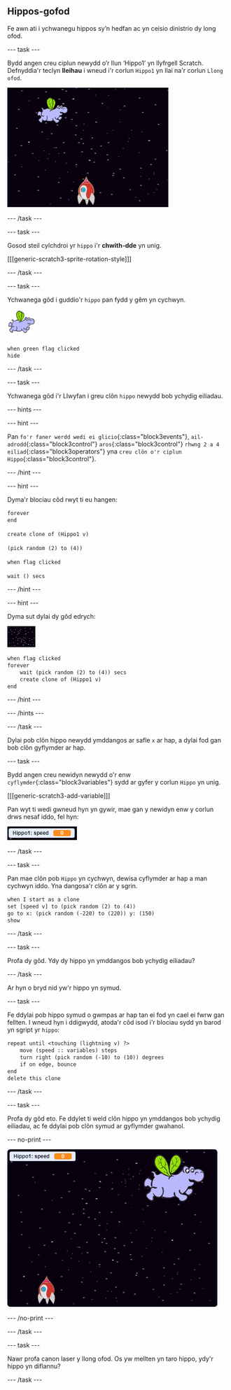 ## Hippos-gofod

Fe awn ati i ychwanegu hippos sy’n hedfan ac yn ceisio dinistrio dy long ofod.

\--- task \---

Bydd angen creu ciplun newydd o’r llun ‘Hippo1’ yn llyfrgell Scratch. Defnyddia'r teclyn **lleihau** i wneud i'r corlun `Hippo1` yn llai na'r corlun `Llong ofod`.

![sgrinlun](images/invaders-hippo.png)

\--- /task \---

\--- task \---

Gosod steil cylchdroi yr `hippo` i'r **chwith-dde** yn unig.

[[[generic-scratch3-sprite-rotation-style]]]

\--- /task \---

\--- task \---

Ychwanega gôd i guddio'r `hippo` pan fydd y gêm yn cychwyn.

![corlun hippo](images/hippo-sprite.png)

```blocks3
when green flag clicked
hide
```

\--- /task \---

\--- task \---

Ychwanega gôd i'r Llwyfan i greu clôn `hippo` newydd bob ychydig eiliadau.

\--- hints \---

\--- hint \---

Pan `fo'r faner werdd wedi ei glicio`{:class="block3events"}, `ail-adrodd`{:class="block3control"} `aros`{:class="block3control"} `rhwng 2 a 4 eiliad`{:class="block3operators"} yna `creu clôn o'r ciplun Hippo`{:class="block3control"}.

\--- /hint \---

\--- hint \---

Dyma'r blociau côd rwyt ti eu hangen:

```blocks3
forever
end

create clone of (Hippo1 v)

(pick random (2) to (4))

when flag clicked

wait () secs
```

\--- /hint \---

\--- hint \---

Dyma sut dylai dy gôd edrych:

![corlun llwyfan](images/stage-sprite.png)

```blocks3
when flag clicked
forever
    wait (pick random (2) to (4)) secs
    create clone of (Hippo1 v)
end
```

\--- /hint \---

\--- /hints \---

\--- /task \---

Dylai pob clôn hippo newydd ymddangos ar safle `x` ar hap, a dylai fod gan bob clôn gyflymder ar hap.

\--- task \---

Bydd angen creu newidyn newydd o'r enw `cyflymder`{:class="block3variables"} sydd ar gyfer y corlun `Hippo` yn unig.

[[[generic-scratch3-add-variable]]]

Pan wyt ti wedi gwneud hyn yn gywir, mae gan y newidyn enw y corlun drws nesaf iddo, fel hyn:

![sgrinlun](images/invaders-var-test.png)

\--- /task \---

\--- task \---

Pan mae clôn pob `Hippo` yn cychwyn, dewisa cyflymder ar hap a man cychwyn iddo. Yna dangosa'r clôn ar y sgrin.

```blocks3
when I start as a clone
set [speed v] to (pick random (2) to (4))
go to x: (pick random (-220) to (220)) y: (150)
show
```

\--- /task \---

\--- task \---

Profa dy gôd. Ydy dy hippo yn ymddangos bob ychydig eiliadau?

\--- /task \---

Ar hyn o bryd nid yw'r hippo yn symud.

\--- task \---

Fe ddylai pob hippo symud o gwmpas ar hap tan ei fod yn cael ei fwrw gan fellten. I wneud hyn i ddigwydd, atoda'r côd isod i'r blociau sydd yn barod yn sgript yr `hippo`:

```blocks3
repeat until <touching (lightning v) ?>
    move (speed :: variables) steps
    turn right (pick random (-10) to (10)) degrees
    if on edge, bounce
end
delete this clone
```

\--- /task \---

\--- task \---

Profa dy gôd eto. Fe ddylet ti weld clôn hippo yn ymddangos bob ychydig eiliadau, ac fe ddylai pob clôn symud ar gyflymder gwahanol.

\--- no-print \---

![sgrinlun](images/hippo-clones.gif)

\--- /no-print \---

\--- /task \---

\--- task \---

Nawr profa canon laser y llong ofod. Os yw mellten yn taro hippo, ydy'r hippo yn diflannu?

\--- /task \---